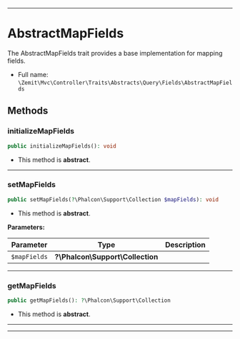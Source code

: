 ***

# AbstractMapFields

The AbstractMapFields trait provides a base implementation for mapping fields.



* Full name: `\Zemit\Mvc\Controller\Traits\Abstracts\Query\Fields\AbstractMapFields`




## Methods


### initializeMapFields



```php
public initializeMapFields(): void
```




* This method is **abstract**.







***

### setMapFields



```php
public setMapFields(?\Phalcon\Support\Collection $mapFields): void
```




* This method is **abstract**.



**Parameters:**

| Parameter | Type | Description |
|-----------|------|-------------|
| `$mapFields` | **?\Phalcon\Support\Collection** |  |





***

### getMapFields



```php
public getMapFields(): ?\Phalcon\Support\Collection
```




* This method is **abstract**.







***

***

